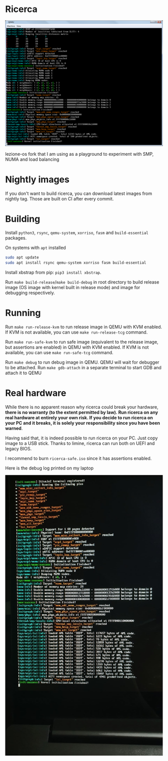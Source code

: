 # Ricerca

![](misc/system-init.png)

lezione-os fork that I am using as a playground to experiment with SMP, NUMA and load balancing

# Nightly images

If you don't want to build ricerca, you can download latest images from nightly tag. Those are built on CI after every commit.

# Building

Install `python3`, `rsync`, `qemu-system`, `xorriso`, `fasm` and `build-essential` packages.

On systems with `apt` installed

```bash
sudo apt update
sudo apt install rsync qemu-system xorriso fasm build-essential
```

Install xbstrap from pip: `pip3 install xbstrap`.

Run `make build-release`/`make build-debug` in root directory to build release image (OS image with kernel built in release mode) and image for debugging respectively.

# Running

Run `make run-release-kvm` to run release image in QEMU with KVM enabled. If KVM is not available, you can use `make run-release-tcg` command.

Run `make run-safe-kvm` to run safe image (equivalent to the release image, but assertions are enabled) in QEMU with KVM enabled. If KVM is not available, you can use `make run-safe-tcg` command.

Run `make debug` to run debug image in QEMU. QEMU will wait for debugger to be attached. Run `make gdb-attach` in a separate terminal to start GDB and attach it to QEMU

# Real hardware

While there is no apparent reason why ricerca could break your hardware, **there is no warranty (to the extent permitted by law). Run ricerca on any real hardware at entirely your own risk. If you decide to run ricerca on your PC and it breaks, it is solely your responsibility since you have been warned**.

Having said that, it is indeed possible to run ricerca on your PC. Just copy image to a USB stick. Thanks to limine, ricerca can run both on UEFI and legacy BIOS.

I recommend to burn `ricerca-safe.iso` since it has assertions enabled.

Here is the debug log printed on my laptop

![](misc/real-hw.jpg)
